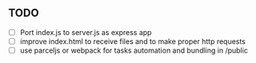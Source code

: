 ## TODO
- [ ] Port index.js to server.js as express app
- [ ] improve index.html to receive files and to make proper http requests
- [ ] use parceljs or webpack for tasks automation and bundling in /public
